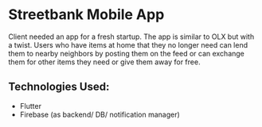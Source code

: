 # Streetbank Mobile App

Client needed an app for a fresh startup. The app is similar to OLX but with a twist. Users who have items at home that they no longer need can lend them to nearby neighbors by posting them on the feed or can exchange them for other items they need or give them away for free.

## Technologies Used:
- Flutter
- Firebase (as backend/ DB/ notification manager)
